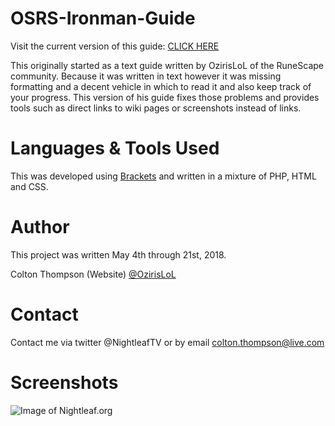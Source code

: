 # OSRS-Ironman-Guide

Visit the current version of this guide: [CLICK HERE](http://nightleaf.org)

This originally started as a text guide written by OzirisLoL of the RuneScape community.  Because it was written in text however it was missing formatting and a decent vehicle in which to read it and also keep track of your progress.  This version of his guide fixes those problems and provides tools such as direct links to wiki pages or screenshots instead of links.

# Languages & Tools Used

This was developed using [Brackets](http://brackets.io) and written in a mixture of PHP, HTML and CSS.

# Author

This project was written May 4th through 21st, 2018.

Colton Thompson (Website)
[@OzirisLoL](https://twitter.com/ozirisLoL)

# Contact

Contact me via twitter @NightleafTV or by email colton.thompson@live.com


# Screenshots

![Image of Nightleaf.org](https://i.imgur.com/DBUudFl.png)

